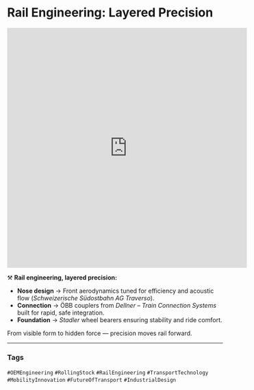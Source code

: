 # Rail Engineering: Layered Precision

<iframe 
  src="https://youtube.com/embed/dLXMm0aXeg8" 
  width="560" 
  height="560" 
  style="aspect-ratio: 9/16;" 
  frameborder="0" 
  allowfullscreen>
</iframe>

⚒️ **Rail engineering, layered precision:**

- **Nose design** → Front aerodynamics tuned for efficiency and acoustic flow (*Schweizerische Südostbahn AG Traverso*).  
- **Connection** → ÖBB couplers from *Dellner – Train Connection Systems* built for rapid, safe integration.  
- **Foundation** → *Stadler* wheel bearers ensuring stability and ride comfort.  

From visible form to hidden force — precision moves rail forward.

---

### Tags  
`#OEMEngineering` `#RollingStock` `#RailEngineering` `#TransportTechnology`  
`#MobilityInnovation` `#FutureOfTransport` `#IndustrialDesign`
